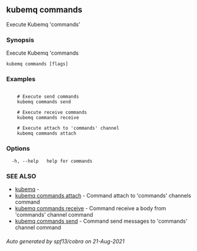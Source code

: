 ## kubemq commands

Execute Kubemq 'commands'

### Synopsis

Execute Kubemq 'commands 

```
kubemq commands [flags]
```

### Examples

```

	# Execute send commands 
	kubemq commands send 

	# Execute receive commands
	kubemq commands receive 

	# Execute attach to 'commands' channel
	kubemq commands attach 

```

### Options

```
  -h, --help   help for commands
```

### SEE ALSO

* [kubemq](kubemq.md)	 - 
* [kubemq commands attach](kubemq_commands_attach.md)	 - Command attach to 'commands' channels command
* [kubemq commands receive](kubemq_commands_receive.md)	 - Command receive a body from 'commands' channel command
* [kubemq commands send](kubemq_commands_send.md)	 - Command send messages to 'commands' channel command

###### Auto generated by spf13/cobra on 21-Aug-2021
